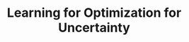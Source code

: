 ---
layout: page
title: Learning for Optimization for Uncertainty
description: My summer intern project at Princeton Research Computing! 
img: assets/img/opt.jpg
redirect: https://github.com/stellatogrp/lropt
importance: 1
category: work
---